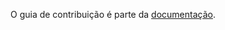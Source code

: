 O guia de contribuição é parte da [documentação](https://docs.minhareceita.org/guia-de-contribuicao).
